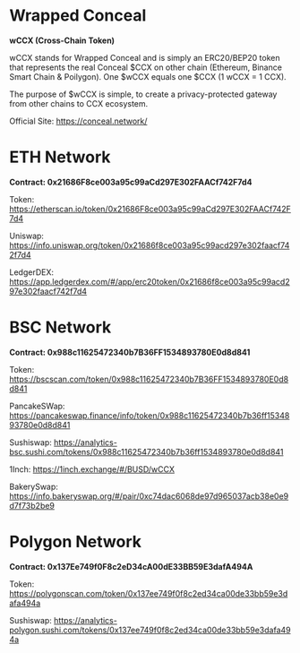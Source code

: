# Wrapped Conceal


**wCCX (Cross-Chain Token)**


wCCX stands for Wrapped Conceal and is simply an ERC20/BEP20 token that represents the real Conceal $CCX on other chain (Ethereum, Binance Smart Chain & Poilygon). One $wCCX equals one $CCX (1 wCCX = 1 CCX).

The purpose of $wCCX is simple, to create a privacy-protected gateway from other chains to CCX ecosystem. 

Official Site: https://conceal.network/ 



# ETH Network

**Contract: 0x21686F8ce003a95c99aCd297E302FAACf742F7d4**

Token: https://etherscan.io/token/0x21686F8ce003a95c99aCd297E302FAACf742F7d4

Uniswap: https://info.uniswap.org/token/0x21686f8ce003a95c99acd297e302faacf742f7d4

LedgerDEX: https://app.ledgerdex.com/#/app/erc20token/0x21686f8ce003a95c99acd297e302faacf742f7d4


# BSC Network

**Contract: 0x988c11625472340b7B36FF1534893780E0d8d841**

Token: https://bscscan.com/token/0x988c11625472340b7B36FF1534893780E0d8d841

PancakeSWap: https://pancakeswap.finance/info/token/0x988c11625472340b7b36ff1534893780e0d8d841

Sushiswap: https://analytics-bsc.sushi.com/tokens/0x988c11625472340b7b36ff1534893780e0d8d841

1Inch: https://1inch.exchange/#/BUSD/wCCX

BakerySwap: https://info.bakeryswap.org/#/pair/0xc74dac6068de97d965037acb38e0e9d7f73b2be9


# Polygon Network

**Contract: 0x137Ee749f0F8c2eD34cA00dE33BB59E3dafA494A**

Token: https://polygonscan.com/token/0x137ee749f0f8c2ed34ca00de33bb59e3dafa494a

Sushiswap: https://analytics-polygon.sushi.com/tokens/0x137ee749f0f8c2ed34ca00de33bb59e3dafa494a
